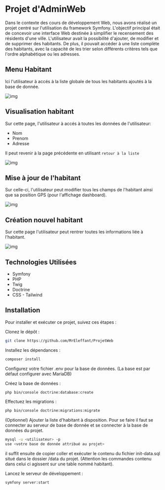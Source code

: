 
# Projet d'AdminWeb
Dans le contexte des cours de développement Web, nous avons réalisé un projet centré sur l'utilisation du framework Symfony. L'objectif principal était de concevoir une interface Web destinée à simplifier le recensement des résidents d'une ville. L'utilisateur avait la possibilité d'ajouter, de modifier et de supprimer des habitants. De plus, il pouvait accéder à une liste complète des habitants, avec la capacité de les trier selon différents critères tels que l'ordre alphabétique ou les adresses.

## Menu Habitant
Ici l'utilisateur à accés à la liste globale de tous les habitants ajoutés à la base de donnée. 
        

![img](https://media.discordapp.net/attachments/1017135217988878336/1199727124626559126/image.png?ex=65c397f4&is=65b122f4&hm=ecaa1922a910a2e404d20a4b54409599f8457d36df45419cf702e14aee1f4a13&=&format=webp&quality=lossless&width=896&height=116)
        

## Visualisation habitant
Sur cette page, l'utilisateur à accés à toutes les données de l'utilisateur:
- Nom
- Prenom
- Adresse

Il peut revenir à la page précédente en utilisant `retour à la liste`
        
![img](https://media.discordapp.net/attachments/1017135217988878336/1199727714098233405/image.png?ex=65c39880&is=65b12380&hm=e767397d5e97a5819db01aad1939e6cdd3434147bde2e3bfcece1d0b076db894&=&format=webp&quality=lossless&width=896&height=228)


## Mise à jour de l'habitant
Sur celle-ci, l'utilisateur peut modifier tous les champs de l'habitant ainsi que sa position GPS (pour l'affichage dashboard). 

![img](https://media.discordapp.net/attachments/1017135217988878336/1199727755550543942/image.png?ex=65c3988a&is=65b1238a&hm=b7d87f57aa375c7d03076f28afcad5d8527c1d047ac3b35a3d9d08874018fa5d&=&format=webp&quality=lossless&width=896&height=228)

## Création nouvel habitant
Sur cette page l'utilisateur peut rentrer toutes les informations liée à l'habitant.

![img](https://media.discordapp.net/attachments/1017135217988878336/1199727287256502272/image.png?ex=65c3981b&is=65b1231b&hm=7ec3b069163dfc836f70e1245e9f962b808235cac5960d0f1654d84979609952&=&format=webp&quality=lossless&width=340&height=428)

## Technologies Utilisées
- Symfony
- PHP
- Twig
- Doctrine
- CSS - Tailwind

## Installation
Pour installer et exécuter ce projet, suivez ces étapes :

Clonez le dépôt : 
```bash
git clone https://github.com/MrEleffant/ProjetWeb
```
Installez les dépendances : 
```bash
composer install
```
Configurez votre fichier .env pour la base de données. (La base est par défaut configurer avec MariaDB)

Créez la base de données : 
```bash
php bin/console doctrine:database:create
```
Effectuez les migrations : 
```bash
php bin/console doctrine:migrations:migrate
```
(Optionnel) Ajouter la liste d'habitant à disposition. Pour se faire il faut se connecter au serveur de base de donnée et se connecter à la base de données du projet.
```bash
mysql -u <utilisateur> -p 
use <votre base de donnée attribué au projet>
```
il suffit ensuite de copier coller et exécuter le contenu du fichier init-data.sql situé dans le dossier /data du projet. (Attention les commandes contenu dans celui ci agissent sur une table nommé habitant).

Lancez le serveur de développement : 
```bash
symfony server:start
```